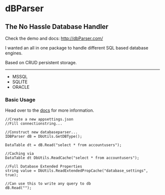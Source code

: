 # dBParser
## The No Hassle Database Handler

Check the demo and docs: http://dbParser.com/

I wanted an all in one package to handle different SQL based database engines.

Based on CRUD persistent storage.

- - - -

* MSSQL
* SQLITE
* ORACLE

### Basic Usage

Head over to the [docs](http://dbParser.com/) for more information.

    //Create a new appsettings.json
    //Fill connectionstring...
    
    //Construct new databaseparser...
    IDBParser dB = DbUtils.GetDBType();
    
    DataTable dt = dB.Read("select * from accountusers");
    
    //Caching via 
    DataTable dt DbUtils.ReadCache("select * from accountusers");
    
    //Full Database Extended Properties
    string value = DbUtils.ReadExtendedPropCache("database_settings", true);
    
    //Can use this to write any query to db
    dB.Read("");
